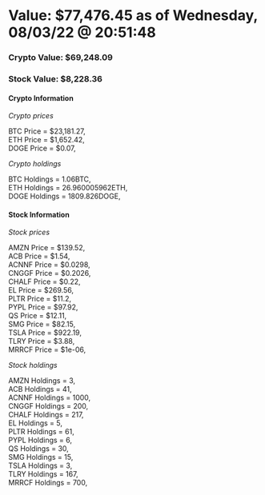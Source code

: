 # Value: $77,476.45 as of Wednesday, 08/03/22 @ 20:51:48 

### Crypto Value: $69,248.09

### Stock Value: $8,228.36

#### Crypto Information 
*Crypto prices* 

BTC Price = $23,181.27,  
ETH Price = $1,652.42,  
DOGE Price = $0.07,  


*Crypto holdings* 

BTC Holdings = 1.06BTC,  
ETH Holdings = 26.960005962ETH,  
DOGE Holdings = 1809.826DOGE,  


#### Stock Information 

*Stock prices* 

AMZN Price = $139.52,  
ACB Price = $1.54,  
ACNNF Price = $0.0298,  
CNGGF Price = $0.2026,  
CHALF Price = $0.22,  
EL Price = $269.56,  
PLTR Price = $11.2,  
PYPL Price = $97.92,  
QS Price = $12.11,  
SMG Price = $82.15,  
TSLA Price = $922.19,  
TLRY Price = $3.88,  
MRRCF Price = $1e-06,  


*Stock holdings* 

AMZN Holdings = 3,  
ACB Holdings = 41,  
ACNNF Holdings = 1000,  
CNGGF Holdings = 200,  
CHALF Holdings = 217,  
EL Holdings = 5,  
PLTR Holdings = 61,  
PYPL Holdings = 6,  
QS Holdings = 30,  
SMG Holdings = 15,  
TSLA Holdings = 3,  
TLRY Holdings = 167,  
MRRCF Holdings = 700,  


